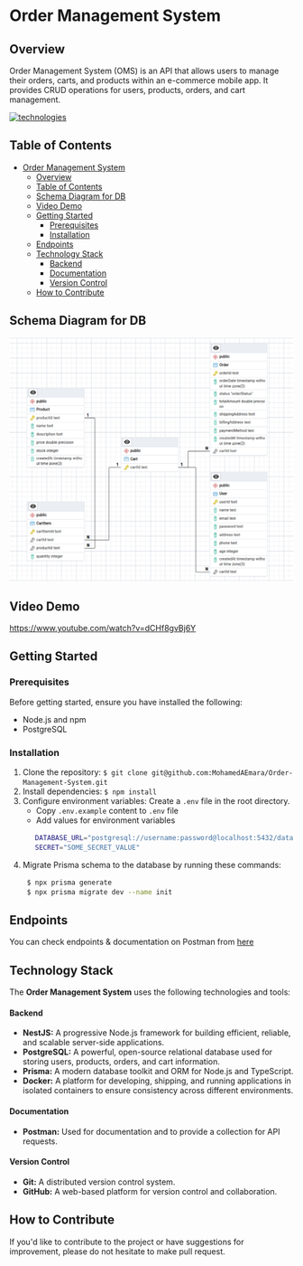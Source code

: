 # Order Management System

## Overview

Order Management System (OMS) is an API that allows users to manage their orders, carts, and products within an e-commerce mobile app. It provides CRUD operations for users, products, orders, and cart management.

[![technologies](https://skillicons.dev/icons?i=nestjs,ts,prisma,postgresql,git,github,postman,docker)](#backend)

## Table of Contents

- [Order Management System](#order-management-system)
  - [Overview](#overview)
  - [Table of Contents](#table-of-contents)
  - [Schema Diagram for DB](#schema-diagram-for-db)
  - [Video Demo](#video-demo)
  - [Getting Started](#getting-started)
    - [Prerequisites](#prerequisites)
    - [Installation](#installation)
  - [Endpoints](#endpoints)
  - [Technology Stack](#technology-stack)
      - [Backend](#backend)
      - [Documentation](#documentation)
      - [Version Control](#version-control)
  - [How to Contribute](#how-to-contribute)

## Schema Diagram for DB
![schema](docs/schema.png)

## Video Demo
  https://www.youtube.com/watch?v=dCHf8gvBj6Y
## Getting Started

### Prerequisites

Before getting started, ensure you have installed the following:

- Node.js and npm
- PostgreSQL

### Installation

1. Clone the repository: `$ git clone git@github.com:MohamedAEmara/Order-Management-System.git`
2. Install dependencies: `$ npm install`
3. Configure environment variables: Create a `.env` file in the root directory.
   - Copy `.env.example` content to `.env` file
   - Add values for environment variables
    ```bash
       DATABASE_URL="postgresql://username:password@localhost:5432/database_name?schema=public"
       SECRET="SOME_SECRET_VALUE"
4. Migrate Prisma schema to the database by running these commands:
      ```bash
       $ npx prisma generate
       $ npx prisma migrate dev --name init
   
  
## Endpoints

You can check endpoints & documentation on Postman from [here](https://documenter.getpostman.com/view/29997574/2sA3XWbdQF)

## Technology Stack

The **Order Management System** uses the following technologies and tools:

#### Backend

- **NestJS:** A progressive Node.js framework for building efficient, reliable, and scalable server-side applications.
- **PostgreSQL:** A powerful, open-source relational database used for storing users, products, orders, and cart information.
- **Prisma:** A modern database toolkit and ORM for Node.js and TypeScript.
- **Docker:** A platform for developing, shipping, and running applications in isolated containers to ensure consistency across different environments.
#### Documentation

- **Postman:** Used for documentation and to provide a collection for API requests.

#### Version Control

- **Git:** A distributed version control system.
- **GitHub:** A web-based platform for version control and collaboration.

## How to Contribute

If you'd like to contribute to the project or have suggestions for improvement, please do not hesitate to make pull request.
